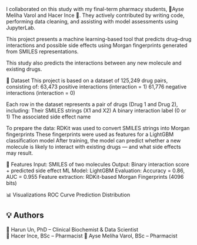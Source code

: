 
I collaborated on this study with my final-term pharmacy students, 🔬Ayse Meliha Varol and Hacer Ince 🔬. They actively contributed by writing code, performing data cleaning, and assisting with model assessments using JupyterLab.

This project presents a machine learning-based tool that predicts drug–drug interactions and possible side effects using Morgan fingerprints generated from SMILES representations.

This study also predicts the interactions between any new molecule and existing drugs.

🧪 Dataset
This project is based on a dataset of 125,249 drug pairs, consisting of:
63,473 positive interactions (interaction = 1)
61,776 negative interactions (interaction = 0)

Each row in the dataset represents a pair of drugs (Drug 1 and Drug 2), including:
Their SMILES strings (X1 and X2)
A binary interaction label (0 or 1)
The associated side effect name

To prepare the data:
RDKit was used to convert SMILES strings into Morgan fingerprints
These fingerprints were used as features for a LightGBM classification model
After training, the model can predict whether a new molecule is likely to interact with existing drugs — and what side effects may result.

🧪 Features
Input: SMILES of two molecules
Output: Binary interaction score + predicted side effect
ML Model: LightGBM
Evaluation: Accuracy = 0.86, AUC = 0.955
Feature extraction: RDKit-based Morgan Fingerprints (4096 bits)

📊 Visualizations
ROC Curve
Prediction Distribution

## 💡 Authors
🔬 Harun Un, PhD – Clinical Biochemist & Data Scientist  
🔬 Hacer Ince, BSc – Pharmacist
🔬 Ayse Meliha Varol, BSc – Pharmacist
